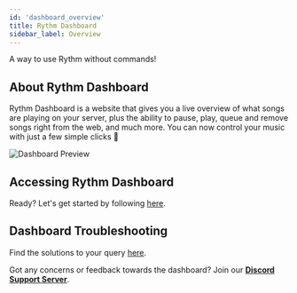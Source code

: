 ```yaml
---
id: 'dashboard_overview'
title: Rythm Dashboard
sidebar_label: Overview
---
```

A way to use Rythm without commands!

## About Rythm Dashboard
Rythm Dashboard is a website that gives you a live overview of what songs are playing on your server, plus the ability to pause, play, queue and remove songs right from the web, and much more. You can now control your music with just a few simple clicks 🎉

![Dashboard Preview](/img/docs/dashboard/db-preview.png)
## Accessing Rythm Dashboard
Ready? Let's get started by following [here](/dashboard_usage).

## Dashboard Troubleshooting
Find the solutions to your query [here](/dashboard_troubleshooting).

Got any concerns or feedback towards the dashboard? Join our [**Discord Support Server**](https://rythmbot.co/support).
